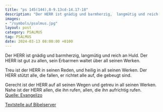 ```yaml
---
title: "ps 145(144),8-9.13cd-14.17-18"
description: "Der HERR ist gnädig und barmherzig,  langmütig und reich an Huld. Der HERR ist gut zu allen,  sein Erbarmen waltet über all seinen Werken.  Treu ist der HERR in seinen Reden, und heilig in all seinen Werken. Der HERR stützt alle, die fallen,  er richtet alle auf, die gebeugt s...."
images:
- "/symbols/psalmus.jpg"
layout: post
category: PSALMUS
tag: PSALMUS
date: 2024-03-13 08:00:00 +0100
---
```

Der HERR ist gnädig und barmherzig, 
langmütig und reich an Huld.
Der HERR ist gut zu allen, 
sein Erbarmen waltet über all seinen Werken.

Treu ist der HERR in seinen Reden,
und heilig in all seinen Werken.
Der HERR stützt alle, die fallen, 
er richtet alle auf, die gebeugt sind.<!--more-->

Gerecht ist der HERR auf all seinen Wegen 
und getreu in all seinen Werken.
Nahe ist der HERR allen, die ihn rufen, 
allen, die ihn aufrichtig rufen.<br>
[Quelle: Evangelizo](https://evangeliumtagfuertag.org/DE/gospel)

[Textstelle auf Bibelserver](https://www.bibleserver.com/EU/ps145(144),8-9.13cd-14.17-18)
